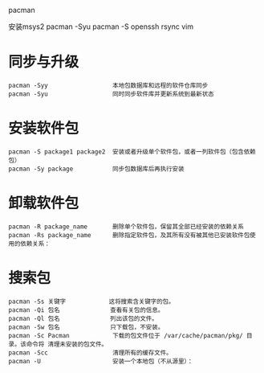 pacman

安装msys2
pacman -Syu
pacman -S openssh rsync vim
# 同步与升级
    pacman -Syy                  本地包数据库和远程的软件仓库同步
    pacman -Syu                  同时同步软件库并更新系统到最新状态
# 安装软件包
    pacman -S package1 package2  安装或者升级单个软件包，或者一列软件包（包含依赖包）
    pacman -Sy package           同步包数据库后再执行安装
 # 卸载软件包
    pacman -R package_name       删除单个软件包，保留其全部已经安装的依赖关系
    pacman -Rs package_name      删除指定软件包，及其所有没有被其他已安装软件包使用的依赖关系：
# 搜索包
    pacman -Ss 关键字            这将搜索含关键字的包。
    pacman -Qi 包名              查看有关包的信息。
    pacman -Ql 包名              列出该包的文件。
    pacman -Sw 包名              只下载包，不安装。
    pacman -Sc Pacman            下载的包文件位于 /var/cache/pacman/pkg/ 目录。该命令将 清理未安装的包文件。
    pacman -Scc                  清理所有的缓存文件。
    pacman -U                    安装一个本地包（不从源里）：
